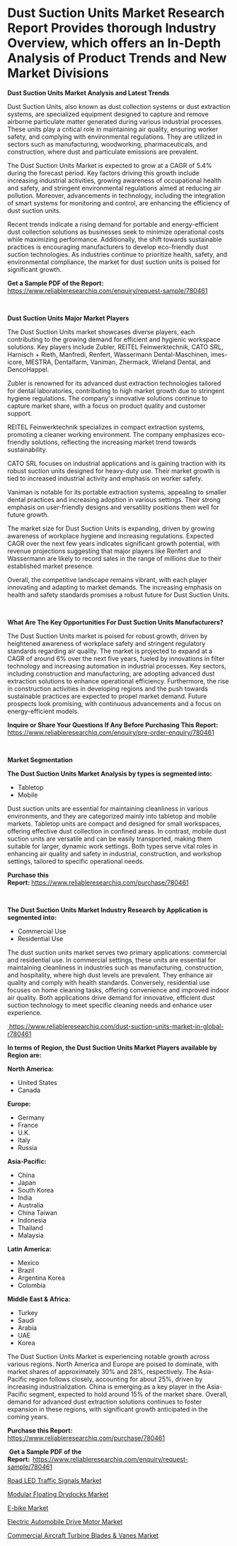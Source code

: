 <p><h1>Dust Suction Units Market Research Report Provides thorough Industry Overview, which offers an In-Depth Analysis of Product Trends and New Market Divisions</h1></p><p><strong>Dust Suction Units Market Analysis and Latest Trends</strong></p>
<p><p>Dust Suction Units, also known as dust collection systems or dust extraction systems, are specialized equipment designed to capture and remove airborne particulate matter generated during various industrial processes. These units play a critical role in maintaining air quality, ensuring worker safety, and complying with environmental regulations. They are utilized in sectors such as manufacturing, woodworking, pharmaceuticals, and construction, where dust and particulate emissions are prevalent.</p><p>The Dust Suction Units Market is expected to grow at a CAGR of 5.4% during the forecast period. Key factors driving this growth include increasing industrial activities, growing awareness of occupational health and safety, and stringent environmental regulations aimed at reducing air pollution. Moreover, advancements in technology, including the integration of smart systems for monitoring and control, are enhancing the efficiency of dust suction units. </p><p>Recent trends indicate a rising demand for portable and energy-efficient dust collection solutions as businesses seek to minimize operational costs while maximizing performance. Additionally, the shift towards sustainable practices is encouraging manufacturers to develop eco-friendly dust suction technologies. As industries continue to prioritize health, safety, and environmental compliance, the market for dust suction units is poised for significant growth.</p></p>
<p><strong>Get a Sample PDF of the Report:&nbsp;</strong> <a href="https://www.reliableresearchiq.com/enquiry/request-sample/780461?utm_campaign=1719&utm_medium=2&utm_source=Github&utm_content=ia&utm_term=15102024&utm_id=dust-suction-units">https://www.reliableresearchiq.com/enquiry/request-sample/780461</a></p>
<p>&nbsp;</p>
<p><strong>Dust Suction Units Major Market Players</strong></p>
<p><p>The Dust Suction Units market showcases diverse players, each contributing to the growing demand for efficient and hygienic workspace solutions. Key players include Zubler, REITEL Feinwerktechnik, CATO SRL, Harnisch + Rieth, Manfredi, Renfert, Wassermann Dental-Maschinen, imes-icore, MESTRA, Dentalfarm, Vaniman, Zhermack, Wieland Dental, and DencoHappel.</p><p>Zubler is renowned for its advanced dust extraction technologies tailored for dental laboratories, contributing to high market growth due to stringent hygiene regulations. The company's innovative solutions continue to capture market share, with a focus on product quality and customer support.</p><p>REITEL Feinwerktechnik specializes in compact extraction systems, promoting a cleaner working environment. The company emphasizes eco-friendly solutions, reflecting the increasing market trend towards sustainability.</p><p>CATO SRL focuses on industrial applications and is gaining traction with its robust suction units designed for heavy-duty use. Their market growth is tied to increased industrial activity and emphasis on worker safety.</p><p>Vaniman is notable for its portable extraction systems, appealing to smaller dental practices and increasing adoption in various settings. Their strong emphasis on user-friendly designs and versatility positions them well for future growth.</p><p>The market size for Dust Suction Units is expanding, driven by growing awareness of workplace hygiene and increasing regulations. Expected CAGR over the next few years indicates significant growth potential, with revenue projections suggesting that major players like Renfert and Wassermann are likely to record sales in the range of millions due to their established market presence.</p><p>Overall, the competitive landscape remains vibrant, with each player innovating and adapting to market demands. The increasing emphasis on health and safety standards promises a robust future for Dust Suction Units.</p></p>
<p>&nbsp;</p>
<p><strong>What Are The Key Opportunities For Dust Suction Units Manufacturers?</strong></p>
<p><p>The Dust Suction Units market is poised for robust growth, driven by heightened awareness of workplace safety and stringent regulatory standards regarding air quality. The market is projected to expand at a CAGR of around 6% over the next five years, fueled by innovations in filter technology and increasing automation in industrial processes. Key sectors, including construction and manufacturing, are adopting advanced dust extraction solutions to enhance operational efficiency. Furthermore, the rise in construction activities in developing regions and the push towards sustainable practices are expected to propel market demand. Future prospects look promising, with continuous advancements and a focus on energy-efficient models.</p></p>
<p><strong>Inquire or Share Your Questions If Any Before Purchasing This Report:</strong> <a href="https://www.reliableresearchiq.com/enquiry/pre-order-enquiry/780461?utm_campaign=1719&utm_medium=2&utm_source=Github&utm_content=ia&utm_term=15102024&utm_id=dust-suction-units">https://www.reliableresearchiq.com/enquiry/pre-order-enquiry/780461</a></p>
<p>&nbsp;</p>
<p><strong>Market Segmentation</strong></p>
<p><strong>The Dust Suction Units Market Analysis by types is segmented into:</strong></p>
<p><ul><li>Tabletop</li><li>Mobile</li></ul></p>
<p><p>Dust suction units are essential for maintaining cleanliness in various environments, and they are categorized mainly into tabletop and mobile markets. Tabletop units are compact and designed for small workspaces, offering effective dust collection in confined areas. In contrast, mobile dust suction units are versatile and can be easily transported, making them suitable for larger, dynamic work settings. Both types serve vital roles in enhancing air quality and safety in industrial, construction, and workshop settings, tailored to specific operational needs.</p></p>
<p><strong>Purchase this Report:&nbsp;</strong><a href="https://www.reliableresearchiq.com/purchase/780461?utm_campaign=1719&utm_medium=2&utm_source=Github&utm_content=ia&utm_term=15102024&utm_id=dust-suction-units">https://www.reliableresearchiq.com/purchase/780461</a></p>
<p>&nbsp;</p>
<p><strong>The Dust Suction Units Market Industry Research by Application is segmented into:</strong></p>
<p><ul><li>Commercial Use</li><li>Residential Use</li></ul></p>
<p><p>The dust suction units market serves two primary applications: commercial and residential use. In commercial settings, these units are essential for maintaining cleanliness in industries such as manufacturing, construction, and hospitality, where high dust levels are prevalent. They enhance air quality and comply with health standards. Conversely, residential use focuses on home cleaning tasks, offering convenience and improved indoor air quality. Both applications drive demand for innovative, efficient dust suction technology to meet specific cleaning needs and enhance user experience.</p></p>
<p><a href="https://www.reliableresearchiq.com/dust-suction-units-market-in-global-r780461?utm_campaign=1719&utm_medium=2&utm_source=Github&utm_content=ia&utm_term=15102024&utm_id=dust-suction-units">&nbsp;https://www.reliableresearchiq.com/dust-suction-units-market-in-global-r780461</a></p>
<p><strong>In terms of Region, the Dust Suction Units Market Players available by Region are:</strong></p>
<p>
    <p> <strong> North America: </strong>
        <ul>
            <li>United States</li>
            <li>Canada</li>
        </ul>
        </p> 
    <p> <strong> Europe: </strong>
        <ul>
            <li>Germany</li>
            <li>France</li>
            <li>U.K.</li>
            <li>Italy</li>
            <li>Russia</li>
        </ul>
        </p> 
    <p> <strong> Asia-Pacific: </strong>
        <ul>
            <li>China</li>
            <li>Japan</li>
            <li>South Korea</li>
            <li>India</li>
            <li>Australia</li>
            <li>China Taiwan</li>
            <li>Indonesia</li>
            <li>Thailand</li>
            <li>Malaysia</li>
        </ul>
        </p> 
    <p> <strong> Latin America: </strong>
        <ul>
            <li>Mexico</li>
            <li>Brazil</li>
            <li>Argentina Korea</li>
            <li>Colombia</li>
        </ul>
        </p> 
    <p> <strong> Middle East & Africa: </strong>
        <ul>
            <li>Turkey</li>
            <li>Saudi</li>
            <li>Arabia</li>
            <li>UAE</li>
            <li>Korea</li>
        </ul>
    </p>
    </p>
<p><p>The Dust Suction Units Market is experiencing notable growth across various regions. North America and Europe are poised to dominate, with market shares of approximately 30% and 28%, respectively. The Asia-Pacific region follows closely, accounting for about 25%, driven by increasing industrialization. China is emerging as a key player in the Asia-Pacific segment, expected to hold around 15% of the market share. Overall, demand for advanced dust extraction solutions continues to foster expansion in these regions, with significant growth anticipated in the coming years.</p></p>
<p><strong>Purchase this Report: </strong><a href="https://www.reliableresearchiq.com/purchase/780461?utm_campaign=1719&utm_medium=2&utm_source=Github&utm_content=ia&utm_term=15102024&utm_id=dust-suction-units">https://www.reliableresearchiq.com/purchase/780461</a></p>
<p>&nbsp;<strong>Get a Sample PDF of the Report:&nbsp;&nbsp;</strong><a href="https://www.reliableresearchiq.com/enquiry/request-sample/780461?utm_campaign=1719&utm_medium=2&utm_source=Github&utm_content=ia&utm_term=15102024&utm_id=dust-suction-units">https://www.reliableresearchiq.com/enquiry/request-sample/780461</a></p>
<p><strong></strong></p>
<p><p><a href="https://www.linkedin.com/pulse/road-led-traffic-signals-market-trends-growth-outlook-f9qec?utm_campaign=1719&utm_medium=2&utm_source=Github&utm_content=ia&utm_term=15102024&utm_id=dust-suction-units">Road LED Traffic Signals Market</a></p><p><a href="https://www.linkedin.com/pulse/modular-floating-drydocks-market-size-share-analysis-74pcc?utm_campaign=1719&utm_medium=2&utm_source=Github&utm_content=ia&utm_term=15102024&utm_id=dust-suction-units">Modular Floating Drydocks Market</a></p><p><a href="https://www.linkedin.com/pulse/driving-forces-global-e-bike-market-trends-applications-jxntc?utm_campaign=1719&utm_medium=2&utm_source=Github&utm_content=ia&utm_term=15102024&utm_id=dust-suction-units">E-bike Market</a></p><p><a href="https://www.linkedin.com/pulse/global-electric-automobile-drive-motor-industry-analysis-hboic?utm_campaign=1719&utm_medium=2&utm_source=Github&utm_content=ia&utm_term=15102024&utm_id=dust-suction-units">Electric Automobile Drive Motor Market</a></p><p><a href="https://www.linkedin.com/pulse/evaluating-global-commercial-aircraft-turbine-blades-d1hvc?utm_campaign=1719&utm_medium=2&utm_source=Github&utm_content=ia&utm_term=15102024&utm_id=dust-suction-units">Commercial Aircraft Turbine Blades & Vanes Market</a></p></p>